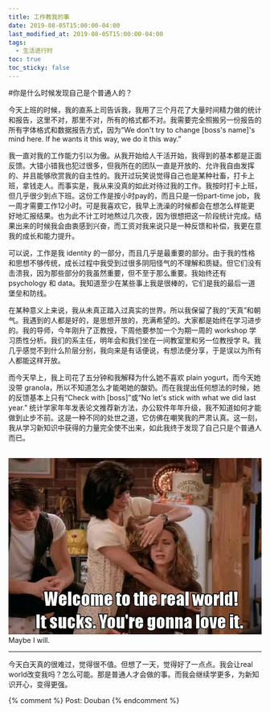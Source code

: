 ```yaml
---
title: 工作教我的事
date: 2019-08-05T15:00:00-04:00
last_modified_at: 2019-08-05T15:00:00-04:00
tags:
  - 生活进行时
toc: true
toc_sticky: false
---
```


#你是什么时候发现自己是个普通人的？

<!--more-->

今天上班的时候，我的直系上司告诉我，我用了三个月花了大量时间精力做的统计和报告，这里不对，那里不对，所有的格式都不对。我需要完全照搬另一份报告的所有字体格式和数据报告方式，因为“We don't try to change [boss's name]'s mind here. If he wants it this way, we do it this way.”

我一直对我的工作能力引以为傲。从我开始给人干活开始，我得到的基本都是正面反馈。大错小错我也犯过很多，但我所在的团队一直是开放的、允许我自由发挥的、并且能够欣赏我的自主性的。我开过玩笑说觉得自己也是某种社畜，打卡上班，拿钱走人。而事实是，我从来没真的如此对待过我的工作。我按时打卡上班，但几乎很少到点下班。这份工作是按小时pay的，而且只是一份part-time job，我一周才需要工作12小时。可是我喜欢它，我早上洗澡的时候都会在想怎么样能更好地汇报结果。也为此不计工时地熬过几次夜，因为很想把这一阶段统计完成。结果出来的时候我会由衷感到兴奋，而工资对我来说只是一种反馈和补偿，我更在意我的成长和能力提升。

可以说，工作是我 identity 的一部分，而且几乎是最重要的部分。由于我的性格和思想不够传统，成长过程中我受到过很多阴阳怪气的不理解和质疑。但它们没有击溃我，因为那些部分的我虽然重要，但不至于那么重要。我始终还有 psychology 和 data。我知道至少在某些事上我是很棒的，它们是我的最后一道堡垒和防线。

在某种意义上来说，我从未真正踏入过真实的世界。所以我保留了我的“天真”和朝气。我遇到的人都是好的，是思想开放的，充满希望的。大家都是始终在学习进步的。我的导师，今年刚升了正教授，下周他要参加一个为期一周的 workshop 学习质性分析。我们的系主任，明年会和我们坐在一间教室里和另一位教授学 R。我几乎感觉不到什么阶层分别，我向来是有话便说，有想法便分享，于是误以为所有人都能这样开放。

而今天早上，我上司花了五分钟和我解释为什么她不喜欢 plain yogurt，而今天她没带 granola，所以不知道怎么才能喝她的酸奶。而在我提出任何想法的时候，她的反馈基本上只有“Check with [boss]”或“No let's stick with what we did last year.” 统计学家年年发表论文推荐新方法，办公软件年年升级，我不知道如何才能做到止步不前。这是一种不同的处世之道，它仿佛在嘲笑我的严肃认真。这一刻，我从学习新知识中获得的力量完全使不出来，如此我终于发现了自己只是个普通人而已。

<br>
<img src="https://raw.githubusercontent.com/samsmerrygoround/samsmerrygoround.github.io/main/assets/images/world-sucks.jpg" alt="world-sucks" width="800"/>
<br>
Maybe I will.

---
今天白天真的很难过，觉得很不值。但想了一天，觉得好了一点点。我会让real world改变我吗？怎么可能。那是普通人才会做的事。而我会继续学更多，为新知识开心，变得更强。

{% comment %}
Post: Douban
{% endcomment %}